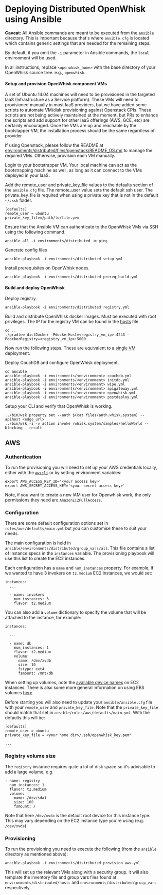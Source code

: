 Deploying Distributed OpenWhisk using Ansible
=========

**Caveat:** All Ansible commands are meant to be executed from the `ansible` directory.
This is important because that's where `ansible.cfg` is located which contains generic settings that are needed for the remaining steps.

By default, if you omit the `-i` parameter in Ansible commands, the `local` environment will be used.

In all instructions, replace `<openwhisk_home>` with the base directory of your OpenWhisk source tree. e.g., `openwhisk`.


#### Setup and provision OpenWhisk component VMs
A set of Ubuntu 14.04 machines will need to be provisioned in the targeted IaaS (Infrastructure as a Service platform). These VMs will need to provisioned manually in most IaaS providers, but we have added some scripts to automate VM/disk provisioning against Openstack CPIs. These scripts are not being actively maintained at the moment, but PRs to enhance the scripts and add support for other IaaS offerings (AWS, GCE, etc) are certainly encouraged. Once the VMs are up and reachable by the bootstapper VM, the installation process should be the same regardless of provider.

If using Openstack, please follow the README at [environments/distributed/files/openstack/README_OS.md](environments/distributed/files/openstack/README_OS.md) to manage the required VMs. Otherwise, provision each VM manually.

Login to your bootstrapper VM. Your local machine can act as the bootstrapping machine as well, as long as it can connect to the VMs deployed in your IaaS.

Add the remote_user and private_key_file values to the defaults section of the `ansible.cfg` file. The remote_user value sets the default ssh user. The private_key_file is required when using a private key that is not in the default `~/.ssh` folder.

```
[defaults]
remote_user = ubuntu
private_key_file=/path/to/file.pem
```

Ensure that the Ansible VM can authenticate to the OpenWhisk VMs via SSH using the following command.

```
ansible all -i environments/distributed -m ping
```

Generate config files

```
ansible-playbook -i environments/distributed setup.yml
```

Install prerequisites on OpenWhisk nodes.

```
ansible-playbook -i environments/distributed prereq_build.yml
```

#### Build and deploy OpenWhisk

Deploy registry.

```
ansible-playbook -i environments/distributed registry.yml
```

Build and distribute OpenWhisk docker images. Must be executed with root privileges. The IP for the registry VM can be found in the [hosts](environments/distributed/hosts) file.

```
cd ..
./gradlew distDocker -PdockerHost=<registry_vm_ip>:4243 -PdockerRegistry=<registry_vm_ip>:5000
```
Now run the following steps. These are equivalent to a [single VM](README.md) deployment.

Deploy CouchDB and configure OpenWhisk deployment.

```
cd ansible
ansible-playbook -i environments/<environment> couchdb.yml
ansible-playbook -i environments/<environment> initdb.yml
ansible-playbook -i environments/<environment> wipe.yml
ansible-playbook -i environments/<environment> apigateway.yml
ansible-playbook -i environments/<environment> openwhisk.yml
ansible-playbook -i environments/<environment> postdeploy.yml
```

Setup your CLI and verify that OpenWhisk is working.

```
../bin/wsk property set --auth $(cat files/auth.whisk.system) --apihost <edge_url>
../bin/wsk -i -v action invoke /whisk.system/samples/helloWorld --blocking --result
```

## AWS

### Authentication

To run the provisioning you will need to set up your AWS credentials locally, either with the 
[`awscli`](http://docs.aws.amazon.com/cli/latest/userguide/cli-chap-welcome.html) or by setting environment variables:

``` 
export AWS_ACCESS_KEY_ID='<your access key>'
export AWS_SECRET_ACCESS_KEY='<your secret access key>'
```

Note, if you want to create a new IAM user for Openwhisk work, the only permissions they need are `AmazonEC2FullAccess`.

### Configuration

There are some default configuration options set in `roles/aws/defaults/main.yml` but you can customise these to suit
your needs.

The main configuration is held in `ansible/environments/distributed/group_vars/all`. This file contains a list of 
instance specs in the `instances` variable. The provisioning playbook will use this list to create the EC2 instances.

Each configuration has a `name` and `num_instances` property. For example, if we wanted to have 3 invokers on 
`t2.medium` EC2 instances, we would set: 

```
instances:
  ...
  
  - name: invokers
    num_instances: 3
    flavor: t2.medium 
```

You can also add a `volume` dictionary to specify the volume that will be attached to the instance, for example:

```
instances:

  ...
  
  - name: db
    num_instances: 1
    flavor: t2.medium
    volume:
      name: /dev/xvdb
      size: 10
      fstype: ext4
      fsmount: /mnt/db
```

When setting up volumes, note the [available device names](http://docs.aws.amazon.com/AWSEC2/latest/UserGuide/device_naming.html) 
on EC2 instances. There is also some more general information on using EBS volumes 
[here](http://docs.aws.amazon.com/AWSEC2/latest/UserGuide/ebs-using-volumes.html).

Before starting you will also need to update your `ansible/ansible.cfg` file with your `remote_user` and 
`private_key_file`. Note that the `private_key_file` should match that set in `ansible/roles/aws/defaults/main.yml`.
With the defaults this will be:

```
[defaults]
remote_user = ubuntu
private_key_file = <your home dir>/.ssh/openwhisk_key.pem" 

...
```

### Registry volume size

The `registry` instance requires quite a lot of disk space so it's advisable to add a large volume, e.g.

```
- name: registry
  num_instances: 1
  flavor: t2.medium
  volume:
    name: /dev/sda1
    size: 100
    fsmount: /
```

Note that here `/dev/xvda` is the default root device for this instance type. This may vary depending on 
the EC2 instance type you're using (e.g. `/dev/xvda`)

### Provisioning

To run the provisioning you need to execute the following (from the `ansible` directory as mentioned above):

```
ansible-playbook -i environments/distributed provision_aws.yml
```

This will set up the relevant VMs along with a security group. It will also template the inventory file and group
vars files found at `environments/distributed/hosts` and `environments/distributed/group_vars` respectively.


